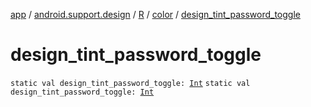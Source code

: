 [app](../../../index.md) / [android.support.design](../../index.md) / [R](../index.md) / [color](index.md) / [design_tint_password_toggle](.)

# design_tint_password_toggle

`static val design_tint_password_toggle: `[`Int`](https://kotlinlang.org/api/latest/jvm/stdlib/kotlin/-int/index.html)
`static val design_tint_password_toggle: `[`Int`](https://kotlinlang.org/api/latest/jvm/stdlib/kotlin/-int/index.html)